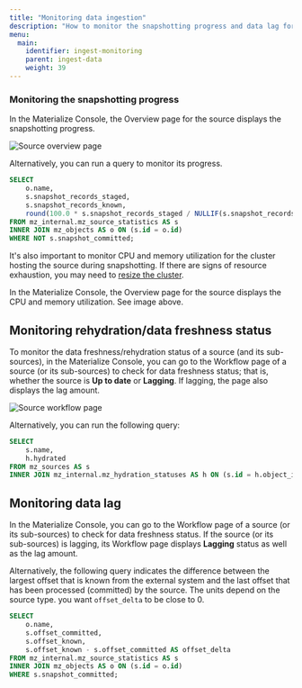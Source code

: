```yaml
---
title: "Monitoring data ingestion"
description: "How to monitor the snapshotting progress and data lag for your sources."
menu:
  main:
    identifier: ingest-monitoring
    parent: ingest-data
    weight: 39
---
```


### Monitoring the snapshotting progress

In the Materialize Console, the Overview page for the source displays the
snapshotting progress.

![Source overview page](/images/monitoring/snapshot-monitoring.png
"Materialize Console - Overview page displays snapshotting progress")

Alternatively, you can run a query to monitor its progress.

```sql
SELECT
	o.name,
	s.snapshot_records_staged,
	s.snapshot_records_known,
	round(100.0 * s.snapshot_records_staged / NULLIF(s.snapshot_records_known, 0), 2) AS snapshot_completed_pct
FROM mz_internal.mz_source_statistics AS s
INNER JOIN mz_objects AS o ON (s.id = o.id)
WHERE NOT s.snapshot_committed;
```

It's also important to monitor CPU and memory utilization for the cluster
hosting the source during snapshotting. If there are signs of resource
exhaustion, you may need to [resize the cluster](/sql/alter-cluster/#alter-cluster-size).

In the Materialize Console, the Overview page for the source displays the CPU
and memory utilization. See image above.

## Monitoring rehydration/data freshness status

To monitor the data freshness/rehydration status of a source (and its
sub-sources), in the Materialize Console, you can go to the Workflow page of a
source (or its sub-sources) to check for data freshness status; that is, whether
the source is **Up to date** or **Lagging**. If lagging, the page also displays the lag amount.

![Source workflow page](/images/monitoring/source-data-freshness-status.png
"Materialize Console - Workflow page displays data freshness of a source")

Alternatively, you can run the following query:

```sql
SELECT
	s.name,
	h.hydrated
FROM mz_sources AS s
INNER JOIN mz_internal.mz_hydration_statuses AS h ON (s.id = h.object_id);
```

## Monitoring data lag

In the Materialize Console, you can go to the Workflow page of a
source (or its sub-sources) to check for data freshness status. If the source
(or its sub-sources) is lagging, its Workflow page displays **Lagging** status
as well as the lag amount.

Alternatively, the following query indicates the difference between the largest offset that is known from the external system and the last offset that has been processed (committed) by the source. The units depend on the source type.  you want `offset_delta` to be close to 0.

```sql
SELECT
	o.name,
	s.offset_committed,
	s.offset_known,
	s.offset_known - s.offset_committed AS offset_delta
FROM mz_internal.mz_source_statistics AS s
INNER JOIN mz_objects AS o ON (s.id = o.id)
WHERE s.snapshot_committed;
```
